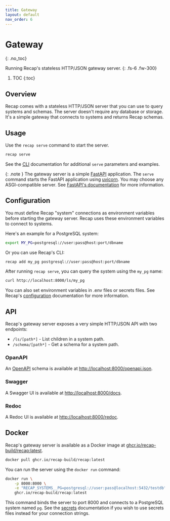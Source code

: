 ```yaml
---
title: Gateway
layout: default
nav_order: 6
---
```


# Gateway
{: .no_toc}

Running Recap's stateless HTTP/JSON gateway server.
{: .fs-6 .fw-300}

1. TOC
{:toc}

## Overview

Recap comes with a stateless HTTP/JSON server that you can use to query systems and schemas. The server doesn't require any database or storage. It's a simple gateway that connects to systems and returns Recap schemas.

## Usage

Use the `recap serve` command to start the server.

```bash
recap serve
```

See the [CLI](/docs/cli#serve) documentation for additional `serve` parameters and examples.

{: .note }
The gateway server is a simple [FastAPI](https://fastapi.tiangolo.com/) application. The `serve` command starts the FastAPI application using [uvicorn](https://www.uvicorn.org/). You may choose any ASGI-compatible server. See [FastAPI's documentation](https://fastapi.tiangolo.com/deployment/manually/) for more information.

## Configuration

You must define Recap "system" connections as environment variables before starting the gateway server. Recap uses these environment variables to connect to systems.

Here's an example for a PostgreSQL system:

```bash
export MY_PG=postgresql://user:pass@host:port/dbname
```

Or you can use Recap's CLI:

```bash
recap add my_pg postgresql://user:pass@host:port/dbname
```

After running `recap serve`, you can query the system using the `my_pg` name:

```bash
curl http://localhost:8000/ls/my_pg
```

You can also set environment variables in .env files or secrets files. See Recap's [configuration](/docs/configuration) documentation for more information.

## API

Recap's gateway server exposes a very simple HTTP/JSON API with two endpoints:

* `/ls/[path*]` - List children in a system path.
* `/schema/[path*]` - Get a schema for a system path.

### OpanAPI

An [OpenAPI](https://www.openapis.org/) schema is available at [http://localhost:8000/openapi.json](http://localhost:8000/openapi.json).

### Swagger

A Swagger UI is available at [http://localhost:8000/docs](http://localhost:8000/docs).

### Redoc

A Redoc UI is available at [http://localhost:8000/redoc](http://localhost:8000/redoc).

## Docker

Recap's gateway server is available as a Docker image at [ghcr.io/recap-build/recap:latest](https://github.com/recap-build/recap/pkgs/container/recap).

```bash
docker pull ghcr.io/recap-build/recap:latest
```

You can run the server using the `docker run` command:

```bash
docker run \
    -p 8000:8000 \
    -e "RECAP_SYSTEMS__PG=postgresql://user:pass@localhost:5432/testdb" \
    ghcr.io/recap-build/recap:latest
```

This command binds the server to port 8000 and connects to a PostgreSQL system named `pg`. See the [secrets](/docs/secrets) documentation if you wish to use secrets files instead for your connection strings.
